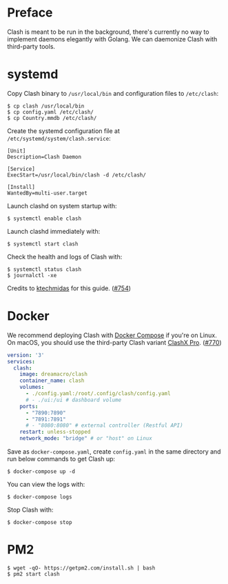 # Preface
Clash is meant to be run in the background, there's currently no way to implement daemons elegantly with Golang. We can daemonize Clash with third-party tools.

# systemd
Copy Clash binary to `/usr/local/bin` and configuration files to `/etc/clash`:
```
$ cp clash /usr/local/bin
$ cp config.yaml /etc/clash/
$ cp Country.mmdb /etc/clash/
```

Create the systemd configuration file at `/etc/systemd/system/clash.service`:
```
[Unit]
Description=Clash Daemon

[Service]
ExecStart=/usr/local/bin/clash -d /etc/clash/

[Install]
WantedBy=multi-user.target
```

Launch clashd on system startup with:
```
$ systemctl enable clash
```

Launch clashd immediately with:
```
$ systemctl start clash
```

Check the health and logs of Clash with:
```
$ systemctl status clash
$ journalctl -xe
```

Credits to [ktechmidas](https://github.com/ktechmidas) for this guide. ([#754](https://github.com/Dreamacro/clash/issues/754))

# Docker
We recommend deploying Clash with [Docker Compose](https://docs.docker.com/compose/) if you're on Linux. On macOS, you should use the third-party Clash variant [ClashX Pro](https://install.appcenter.ms/users/clashx/apps/clashx-pro/distribution_groups/public). ([#770](https://github.com/Dreamacro/clash/issues/770#issuecomment-650951876))

```yaml
version: '3'
services:
  clash:
    image: dreamacro/clash
    container_name: clash
    volumes:
      - ./config.yaml:/root/.config/clash/config.yaml
      # - ./ui:/ui # dashboard volume
    ports:
      - "7890:7890"
      - "7891:7891"
      # - "8080:8080" # external controller (Restful API)
    restart: unless-stopped
    network_mode: "bridge" # or "host" on Linux
```

Save as `docker-compose.yaml`, create `config.yaml` in the same directory and run below commands to get Clash up:

```
$ docker-compose up -d
```
 
You can view the logs with:

```
$ docker-compose logs
```

Stop Clash with:

```
$ docker-compose stop
```

# PM2
```
$ wget -qO- https://getpm2.com/install.sh | bash
$ pm2 start clash
```
